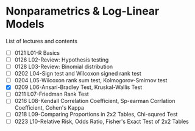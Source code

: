 # Nonparametrics & Log-Linear Models

List of lectures and contents

- [ ] 0121 L01-R Basics
- [ ] 0126 L02-Review: Hypothesis testing
- [ ] 0128 L03-Review: Binomial distribution
- [ ] 0202 L04-Sign test and Wilcoxon signed rank test
- [ ] 0204 L05-Wilcoxon rank sum test, Kolmogorov-Smirnov test
- [x] 0209 L06-Ansari-Bradley Test, Kruskal-Wallis Test
- [ ] 0211 L07-Friedman Rank Test
- [ ] 0216 L08-Kendall Correlation Coefficient, Sp-earman Corrlation Coefficient, Cohen's Kappa
- [ ] 0218 L09-Comparing Proportions in 2x2 Tables, Chi-squred Test
- [ ] 0223 L10-Relative Risk, Odds Ratio, Fisher's Exact Test of 2x2 Tables
